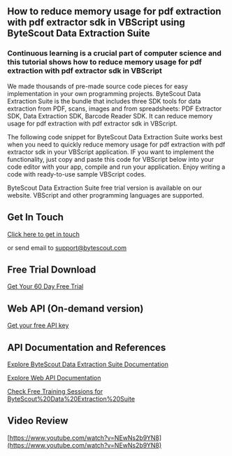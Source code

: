 ## How to reduce memory usage for pdf extraction with pdf extractor sdk in VBScript using ByteScout Data Extraction Suite

### Continuous learning is a crucial part of computer science and this tutorial shows how to reduce memory usage for pdf extraction with pdf extractor sdk in VBScript

We made thousands of pre-made source code pieces for easy implementation in your own programming projects. ByteScout Data Extraction Suite is the bundle that includes three SDK tools for data extraction from PDF, scans, images and from spreadsheets: PDF Extractor SDK, Data Extraction SDK, Barcode Reader SDK. It can reduce memory usage for pdf extraction with pdf extractor sdk in VBScript.

The following code snippet for ByteScout Data Extraction Suite works best when you need to quickly reduce memory usage for pdf extraction with pdf extractor sdk in your VBScript application. IF you want to implement the functionality, just copy and paste this code for VBScript below into your code editor with your app, compile and run your application. Enjoy writing a code with ready-to-use sample VBScript codes.

ByteScout Data Extraction Suite free trial version is available on our website. VBScript and other programming languages are supported.

## Get In Touch

[Click here to get in touch](https://bytescout.zendesk.com/hc/en-us/requests/new?subject=ByteScout%20Data%20Extraction%20Suite%20Question)

or send email to [support@bytescout.com](mailto:support@bytescout.com?subject=ByteScout%20Data%20Extraction%20Suite%20Question) 

## Free Trial Download

[Get Your 60 Day Free Trial](https://bytescout.com/download/web-installer?utm_source=github-readme)

## Web API (On-demand version)

[Get your free API key](https://pdf.co/documentation/api?utm_source=github-readme)

## API Documentation and References

[Explore ByteScout Data Extraction Suite Documentation](https://bytescout.com/documentation/index.html?utm_source=github-readme)

[Explore Web API Documentation](https://pdf.co/documentation/api?utm_source=github-readme)

[Check Free Training Sessions for ByteScout%20Data%20Extraction%20Suite](https://academy.bytescout.com/)

## Video Review

[https://www.youtube.com/watch?v=NEwNs2b9YN8](https://www.youtube.com/watch?v=NEwNs2b9YN8)